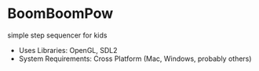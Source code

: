 
# BoomBoomPow

simple step sequencer for kids

- Uses Libraries: OpenGL, SDL2
- System Requirements: Cross Platform (Mac, Windows, probably others)
